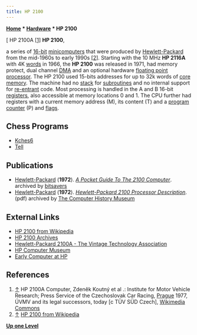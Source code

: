 ```yaml
---
title: HP 2100
---
```

**[Home](Home "Home") * [Hardware](Hardware "Hardware") * HP 2100**

\[ HP 2100A <a id="cite-note-1" href="#cite-ref-1">[1]</a>
**HP 2100**,

a series of [16-bit](https://en.wikipedia.org/wiki/16-bit_computing) [minicomputers](https://en.wikipedia.org/wiki/Minicomputer) that were produced by [Hewlett-Packard](https://en.wikipedia.org/wiki/Hewlett-Packard) from the mid-1960s to early 1990s <a id="cite-note-2" href="#cite-ref-2">[2]</a>. Starting with the 10 MHz **HP 2116A** with 4K [words](Word "Word") in 1966, the **HP 2100** was released in 1971, had memory protect, dual channel [DMA](https://en.wikipedia.org/wiki/Direct_memory_access) and an optional hardware [floating point processor](https://en.wikipedia.org/wiki/Floating-point_unit).
The HP 2100 used 15-bits addresses for up to 32k words of [core memory](Memory#Core "Memory"). The machine had no [stack](Stack "Stack") for [subroutines](https://en.wikipedia.org/wiki/Subroutine) and no internal support for [re-entrant](<https://en.wikipedia.org/wiki/Reentrancy_(computing)>) code.
Most processing is handled in the A and B 16-bit [registers](https://en.wikipedia.org/wiki/Processor_register), also accessible at memory locations 0 and 1. The CPU further had registers with a current memory address (M), its content (T) and a [program counter](https://en.wikipedia.org/wiki/Program_counter) (P) and [flags](https://en.wikipedia.org/wiki/Status_register).

## Chess Programs

- [Kches6](Kches6 "Kches6")
- [Tell](Tell "Tell")

## Publications

- [Hewlett-Packard](https://en.wikipedia.org/wiki/Hewlett-Packard) (**1972**). *[A Pocket Guide To The 2100 Computer](https://archive.org/details/bitsavers_hp21xx5951he2100ComputerSep72_35204506/mode/2up)*. archived by [bitsavers](http://bitsavers.org/)
- [Hewlett-Packard](https://en.wikipedia.org/wiki/Hewlett-Packard) (**1972**). *[Hewlett-Packard 2100 Processor Description](http://archive.computerhistory.org/resources/text/HP/HP.2100.1972.102646165.pdf)*. (pdf) archived by [The Computer History Museum](The_Computer_History_Museum "The Computer History Museum")

## External Links

- [HP 2100 from Wikipedia](https://en.wikipedia.org/wiki/HP_2100)
- [HP 2100 Archives](http://rikers.org/hp2100/jeff/index.html)
- [Hewlett-Packard 2100A - The Vintage Technology Association](http://www.decadecounter.com/vta/articleview.php?item=1198)
- [HP Computer Museum](http://hpmuseum.net/display_item.php?hw=98)
- [Early Computer at HP](http://hpmemoryproject.org/wb_pages/wall_b_page_03.htm)

## References

1. <a id="cite-ref-1" href="#cite-note-1">↑</a> HP 2100A Computer, Zdeněk Koutný et al .: Institute for Motor Vehicle Research; Press Service of the Czechoslovak Car Racing, [Prague](https://en.wikipedia.org/wiki/Prague) 1977, ÚVMV and its legal successors, today \[c TÜV SÜD Czech\], [Wikimedia Commons](https://en.wikipedia.org/wiki/Wikimedia_Commons)
1. <a id="cite-ref-2" href="#cite-note-2">↑</a> [HP 2100 from Wikipedia](https://en.wikipedia.org/wiki/HP_2100)

**[Up one Level](Hardware "Hardware")**

